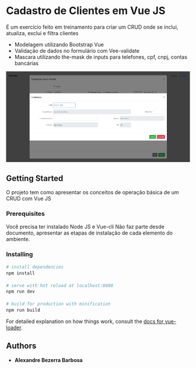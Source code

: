 # Cadastro de Clientes em Vue JS

É um exercício feito em treinamento para criar um CRUD onde se inclui, atualiza, exclui e filtra clientes

* Modelagem utilizando Bootstrap Vue
* Validação de dados no formulário com Vee-validate
* Mascara utilizando the-mask de inputs para telefones, cpf, cnpj, contas bancárias

![](/clientes.jpg)

## Getting Started

O projeto tem como apresentar os conceitos de operação básica de um CRUD com Vue JS

### Prerequisites

Você precisa ter instalado Node JS e Vue-cli
Não faz parte desde documento, apresentar as etapas de instalação de cada elemento do ambiente.

### Installing

``` bash
# install dependencies
npm install

# serve with hot reload at localhost:8080
npm run dev

# build for production with minification
npm run build
```

For detailed explanation on how things work, consult the [docs for vue-loader](http://vuejs.github.io/vue-loader).

## Authors

* **Alexandre Bezerra Barbosa**

